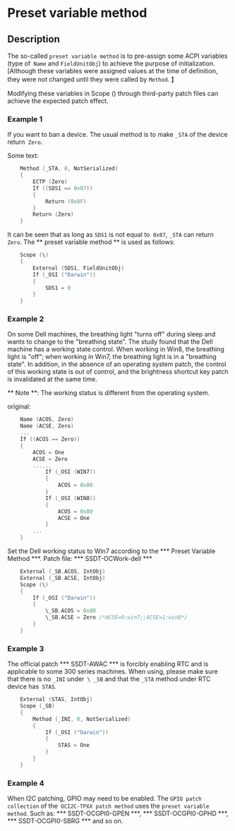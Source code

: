 # Preset variable method

## Description

The so-called `preset variable method` is to pre-assign some ACPI variables (type of` Name` and `FieldUnitObj`) to achieve the purpose of initialization. [Although these variables were assigned values at the time of definition, they were not changed until they were called by `Method`. 】

Modifying these variables in Scope (\) through third-party patch files can achieve the expected patch effect.

### Example 1

If you want to ban a device. The usual method is to make `_STA` of the device return` Zero`.

Some text:

```Swift
    Method (_STA, 0, NotSerialized)
    {
        ECTP (Zero)
        If ((SDS1 == 0x07))
        {
            Return (0x0F)
        }
        Return (Zero)
    }
```

It can be seen that as long as `SDS1` is not equal to` 0x07`, `_STA` can return` Zero`. The ** preset variable method ** is used as follows:

```Swift
    Scope (\)
    {
        External (SDS1, FieldUnitObj)
        If (_OSI ("Darwin"))
        {
            SDS1 = 0
        }
    }
```

### Example 2

On some Dell machines, the breathing light "turns off" during sleep and wants to change to the "breathing state". The study found that the Dell machine has a working state control. When working in Win8, the breathing light is "off"; when working in Win7, the breathing light is in a "breathing state". In addition, in the absence of an operating system patch, the control of this working state is out of control, and the brightness shortcut key patch is invalidated at the same time.

** Note **: The working status is different from the operating system.

original:

```Swift
    Name (ACOS, Zero)
    Name (ACSE, Zero)
    ...
    If ((ACOS == Zero))
    {
        ACOS = One
        ACSE = Zero
        ......
            If (_OSI (WIN7))
            {
                ACOS = 0x80
            }
            If (_OSI (WIN8))
            {
                ACOS = 0x80
                ACSE = One
            }
        ...
    }
```

Set the Dell working status to Win7 according to the *** Preset Variable Method ***. Patch file: *** SSDT-OCWork-dell ***

```Swift
    External (_SB.ACOS, IntObj)
    External (_SB.ACSE, IntObj)
    Scope (\)
    {
        If (_OSI ("Darwin"))
        {
            \_SB.ACOS = 0x80
            \_SB.ACSE = Zero /*ACSE=0:win7;;ACSE=1:win8*/
        }
    }
```

### Example 3

The official patch *** SSDT-AWAC *** is forcibly enabling RTC and is applicable to some 300 series machines. When using, please make sure that there is no `_INI` under` \ _SB` and that the `_STA` method under RTC device has` STAS`.

```Swift
    External (STAS, IntObj)
    Scope (_SB)
    {
        Method (_INI, 0, NotSerialized)
        {
            If (_OSI ("Darwin"))
            {
                STAS = One
            }
        }
    }
```

### Example 4

When I2C patching, GPIO may need to be enabled. The `GPIO patch collection` of the` OCI2C-TPXX patch method` uses the `preset variable method`. Such as: *** SSDT-OCGPI0-GPEN ***, *** SSDT-OCGPI0-GPHD ***, *** SSDT-OCGPI0-SBRG *** and so on.
